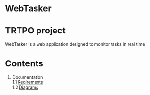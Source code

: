 # WebTasker
# TRTPO project
WebTasker is a web application designed to monitor tasks in real time

# Contents
1. [Documentation](https://github.com/Dmitry720/WebTasker/tree/master/Documents) <br>
  1.1 [Reqirements](https://github.com/Dmitry720/WebTasker/blob/master/Documents/Requirements/RequirementsDocument.md) <br>
  1.2 [Diagrams](https://github.com/Dmitry720/WebTasker/blob/master/Documents/Diagrams/Diagrams.md) <br>
